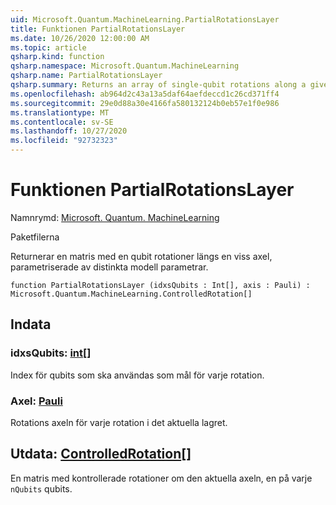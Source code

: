 ```yaml
---
uid: Microsoft.Quantum.MachineLearning.PartialRotationsLayer
title: Funktionen PartialRotationsLayer
ms.date: 10/26/2020 12:00:00 AM
ms.topic: article
qsharp.kind: function
qsharp.namespace: Microsoft.Quantum.MachineLearning
qsharp.name: PartialRotationsLayer
qsharp.summary: Returns an array of single-qubit rotations along a given axis, parameterized by distinct model parameters.
ms.openlocfilehash: ab964d2c43a13a5daf64aefdeccd1c26cd371ff4
ms.sourcegitcommit: 29e0d88a30e4166fa580132124b0eb57e1f0e986
ms.translationtype: MT
ms.contentlocale: sv-SE
ms.lasthandoff: 10/27/2020
ms.locfileid: "92732323"
---
```

# <a name="partialrotationslayer-function"></a>Funktionen PartialRotationsLayer

Namnrymd: [Microsoft. Quantum. MachineLearning](xref:Microsoft.Quantum.MachineLearning)

Paketfilerna [](https://nuget.org/packages/)


Returnerar en matris med en qubit rotationer längs en viss axel, parametriserade av distinkta modell parametrar.

```qsharp
function PartialRotationsLayer (idxsQubits : Int[], axis : Pauli) : Microsoft.Quantum.MachineLearning.ControlledRotation[]
```


## <a name="input"></a>Indata

### <a name="idxsqubits--int"></a>idxsQubits: [int](xref:microsoft.quantum.lang-ref.int)[]

Index för qubits som ska användas som mål för varje rotation.


### <a name="axis--pauli"></a>Axel: [Pauli](xref:microsoft.quantum.lang-ref.pauli)

Rotations axeln för varje rotation i det aktuella lagret.



## <a name="output--controlledrotation"></a>Utdata: [ControlledRotation](xref:Microsoft.Quantum.MachineLearning.ControlledRotation)[]

En matris med kontrollerade rotationer om den aktuella axeln, en på varje `nQubits` qubits.